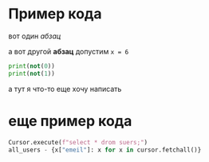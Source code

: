 

# Пример кода

вот один *абзац*

а вот другой **абзац** допустим `х = 6`
```python
print(not(0))
print(not(1))
```
а тут я что-то еще хочу написать

# еще пример кода
```python
Cursor.execute(f"select * drom suers;")
all_users - {x["emeil"]: x for x in cursor.fetchall()}
```

